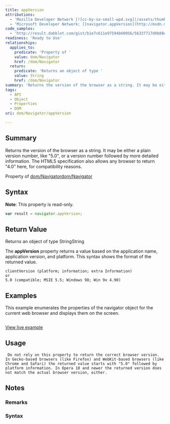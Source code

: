 ```yaml
---
title: appVersion
attributions:
  - 'Mozilla Developer Network [![cc-by-sa-small-wpd.svg](/assets/thumb/8/8c/cc-by-sa-small-wpd.svg/120px-cc-by-sa-small-wpd.svg.png)](http://creativecommons.org/licenses/by-sa/3.0/us/): [[navigator.appVersion](https://developer.mozilla.org/en-US/docs/Web/API/NavigatorID.appVersion) Article]'
  - 'Microsoft Developer Network: [[navigator.appVersion](http://msdn.microsoft.com/en-us/library/ie/ms533080(v=vs.85).aspx) Article]'
code_samples:
  - 'http://result.dabblet.com/gist/b1e7c611e97594b60956/56337717d0b88e99b8944707d60bb7072b359788'
readiness: 'Ready to Use'
relationships:
  applies_to:
    predicate: 'Property of '
    value: dom/Navigator
    href: /dom/Navigator
  return:
    predicate: 'Returns an object of type '
    value: String
    href: /dom/Navigator
summary: 'Returns the version of the browser as a string. It may be either a plain version number, like &quot;5.0&quot;, or a version number followed by more detailed information. The HTML5 specification also allows any browser to return &quot;4.0&quot; here, for compatibility reasons.'
tags:
  - API
  - Object
  - Properties
  - DOM
uri: dom/Navigator/appVersion

---
```

## Summary

Returns the version of the browser as a string. It may be either a plain version number, like &quot;5.0&quot;, or a version number followed by more detailed information. The HTML5 specification also allows any browser to return &quot;4.0&quot; here, for compatibility reasons.

Property of [dom/Navigator](/dom/Navigator)[dom/Navigator](/dom/Navigator)

## Syntax

**Note**: This property is read-only.

``` js
var result = navigator.appVersion;
```

## Return Value

Returns an object of type StringString

The **appVersion** property returns a value based on the application name, application version, and platform. This syntax shows the format of the returned value.

    clientVersion (platform; information; extra Information)
    or
    5.0 (compatible; MSIE 5.5; Windows 98; Win 9x 4.90)

## Examples

This example enumerates the properties of the navigator object for the current web browser and displays them on the screen.

``` js

```

[View live example](http://result.dabblet.com/gist/b1e7c611e97594b60956/56337717d0b88e99b8944707d60bb7072b359788)

## Usage

     Do not rely on this property to return the correct browser version. In Gecko-based browsers (like Firefox) and WebKit-based browsers (like Chrome and Safari) the returned value starts with "5.0" followed by platform information. In Opera 10 and newer the returned version does not match the actual browser version, either.

## Notes

### Remarks

### Syntax
